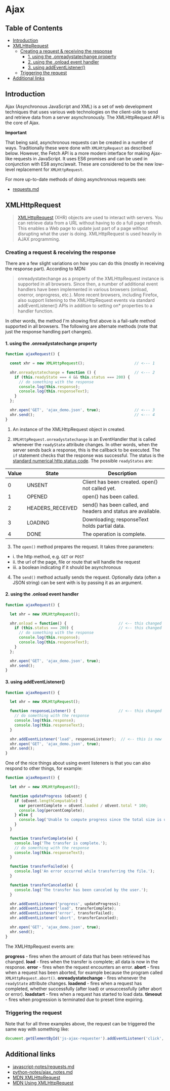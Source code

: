 # Ajax

## Table of Contents

<!-- toc -->

- [Introduction](#introduction)
- [XMLHttpRequest](#xmlhttprequest)
  * [Creating a request & receiving the response](#creating-a-request--receiving-the-response)
    + [1. using the .onreadystatechange property](#1-using-the-onreadystatechange-property)
    + [2. using the .onload event handler](#2-using-the-onload-event-handler)
    + [3. using addEventListener()](#3-using-addeventlistener)
  * [Triggering the request](#triggering-the-request)
- [Additional links](#additional-links)

<!-- tocstop -->

## Introduction

Ajax (Asynchronous JavaScript and XML) is a set of web development techniques that uses various web technologies on the client-side to send and retrieve data from a server asynchronously. The XMLHttpRequest API is the core of Ajax.

**Important**

That being said, asynchronous requests can be created in a number of ways. Traditionally these were done with `XMLHttpRequest` as described below. However, the Fetch API is a more modern interface for making Ajax-like requests in JavaScript. It uses ES6 promises and can be used in conjunction with ES8 async/await. These are considered to be the new low-level replacement for `XMLHttpRequest`.

For more up-to-date methods of doing asynchronous requests see:

- [requests.md](https://github.com/jessicarush/javascript-notes/blob/master/requests.md)


## XMLHttpRequest

> [XMLHttpRequest](https://developer.mozilla.org/en-US/docs/Web/API/XMLHttpRequest) (XHR) objects are used to interact with servers. You can retrieve data from a URL without having to do a full page refresh. This enables a Web page to update just part of a page without disrupting what the user is doing. XMLHttpRequest is used heavily in AJAX programming.

### Creating a request & receiving the response

There are a few slight variations on how you can do this (mostly in receiving the response part). According to MDN:

> onreadystatechange as a property of the XMLHttpRequest instance is supported in all browsers. Since then, a number of additional event handlers have been implemented in various browsers (onload, onerror, onprogress, etc.). More recent browsers, including Firefox, also support listening to the XMLHttpRequest events via standard addEventListener() APIs in addition to setting on* properties to a handler function.

In other words, the method I'm showing first above is a fail-safe method supported in all browsers. The following are alternate methods (note that just the response handling part changes).

#### 1. using the .onreadystatechange property

```javascript
function ajaxRequest() {

  const xhr = new XMLHttpRequest();                      // <--- 1

  xhr.onreadystatechange = function () {                 // <--- 2
    if (this.readyState === 4 && this.status === 200) {
      // do something with the response
      console.log(this.response);
      console.log(this.responseText);
    }
  };

  xhr.open('GET', 'ajax_demo.json', true);               // <--- 3
  xhr.send();                                            // <--- 4
}
```

1. An instance of the XMLHttpRequest object in created.

2. `XMLHttpRequest.onreadystatechange` is an EventHandler that is called whenever the `readyState` attribute changes. In other words, when the server sends back a response, this is the callback to be executed. The `if` statement checks that the response was successful. The status is the [standard numerical http status code](https://developer.mozilla.org/en-US/docs/Web/HTTP/Status). The possible `readyStates` are:

Value | State | Description
----- | ----- | -----------
0 | UNSENT | Client has been created. open() not called yet.
1 | OPENED | open() has been called.
2 | HEADERS_RECEIVED | send() has been called, and headers and status are available.
3 | LOADING | Downloading; responseText holds partial data.
4 | DONE | The operation is complete.

3. The `open()` method prepares the request. It takes three parameters:
 - i. the http method, e.g. `GET` or `POST`
 - ii. the url of the page, file or route that will handle the request
 - iii. a boolean indicating if it should be asynchronous

4. The `send()` method actually sends the request. Optionally data (often a JSON string) can be sent with is by passing it as an argument.

#### 2. using the .onload event handler

```javascript
function ajaxRequest() {

  let xhr = new XMLHttpRequest();

  xhr.onload = function() {                       // <-- this changed
    if (this.status === 200) {                    // <-- this changed
      // do something with the response
      console.log(this.response);
      console.log(this.responseText);
    }
  };

  xhr.open('GET', 'ajax_demo.json', true);
  xhr.send();
}
```

#### 3. using addEventListener()

```javascript
function ajaxRequest() {

  let xhr = new XMLHttpRequest();

  function responseListener() {                   // <-- this changed
    // do something with the response
    console.log(this.response);
    console.log(this.responseText);
  }

  xhr.addEventListener('load', responseListener);  // <-- this is new
  xhr.open('GET', 'ajax_demo.json', true);
  xhr.send();
}
```

One of the nice things about using event listeners is that you can also respond to other things, for example:

```javascript
function ajaxRequest() {

  let xhr = new XMLHttpRequest();

  function updateProgress (oEvent) {
    if (oEvent.lengthComputable) {
      var percentComplete = oEvent.loaded / oEvent.total * 100;
      console.log(percentComplete);
    } else {
      console.log('Unable to compute progress since the total size is unknown')
    }
  }

  function transferComplete(e) {
    console.log('The transfer is complete.');
    // do something with the response
    console.log(this.responseText);
  }

  function transferFailed(e) {
    console.log('An error occurred while transferring the file.');
  }

  function transferCanceled(e) {
    console.log('The transfer has been canceled by the user.');
  }

  xhr.addEventListener('progress', updateProgress);
  xhr.addEventListener('load', transferComplete);
  xhr.addEventListener('error', transferFailed);
  xhr.addEventListener('abort', transferCanceled);

  xhr.open('GET', 'ajax_demo.json', true);
  xhr.send();
}
```

The XMLHttpRequest events are:

**progress** - fires when the amount of data that has been retrieved has changed.
**load** - fires when the transfer is complete; all data is now in the response.
**error** -  fires when the request encounters an error.
**abort** - fires when a request has been aborted, for example because the program called `XMLHttpRequest.abort()`.
**onreadystatechange** - fires whenever the `readyState` attribute changes.
**loadend** -  fires when a request has completed, whether successfully (after load) or unsuccessfully (after abort or error).
**loadstart** - fires when a request has started to load data.
**timeout** - fires when progression is terminated due to preset time expiring.

### Triggering the request

Note that for all three examples above, the request can be triggered the same way with something like:

```javascript
document.getElementById('js-ajax-requester').addEventListener('click', ajaxRequest);
```


## Additional links

- [javascript-notes/requests.md](https://github.com/jessicarush/javascript-notes/blob/master/requests.md)
- [python-notes/ajax_notes.md](https://github.com/jessicarush/python-notes/blob/master/ajax_notes.md)
- [MDN XMLHttpRequest](https://developer.mozilla.org/en-US/docs/Web/API/XMLHttpRequest)
- [MDN Using XMLHttpRequest](https://developer.mozilla.org/en-US/docs/Web/API/XMLHttpRequest/Using_XMLHttpRequest)
